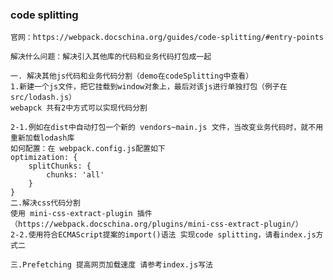 ### code splitting 
    官网：https://webpack.docschina.org/guides/code-splitting/#entry-points

    解决什么问题：解决引入其他库的代码和业务代码打包成一起

    一. 解决其他js代码和业务代码分割（demo在codeSplitting中查看）
    1.新建一个js文件，把它挂载到window对象上，最后对该js进行单独打包（例子在src/lodash.js）
    webapck 共有2中方式可以实现代码分割

    2-1.例如在dist中自动打包一个新的 vendors~main.js 文件，当改变业务代码时，就不用重新加载lodash库
    如何配置：在 webpack.config.js配置如下
    optimization: {
        splitChunks: {
            chunks: 'all'
        }
    }
    二.解决css代码分割
    使用 mini-css-extract-plugin 插件（https://webpack.docschina.org/plugins/mini-css-extract-plugin/）
    2-2.使用符合ECMAScript提案的import()语法 实现code splitting，请看index.js方式二

    三.Prefetching 提高网页加载速度 请参考index.js写法

